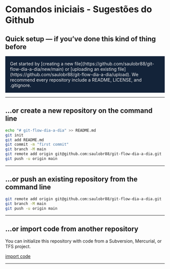# Comandos iniciais - Sugestões do Github
## Quick setup — if you’ve done this kind of thing before

<p style="background-color: #132339; color: #eee; padding: 15px;">
Get started by [creating a new file](https://github.com/saulobr88/git-flow-dia-a-dia/new/main) or [uploading an existing file](https://github.com/saulobr88/git-flow-dia-a-dia/upload). We recommend every repository include a README, LICENSE, and .gitignore.
</p>

<hr />

## …or create a new repository on the command line

```bash
echo "# git-flow-dia-a-dia" >> README.md
git init
git add README.md
git commit -m "first commit"
git branch -M main
git remote add origin git@github.com:saulobr88/git-flow-dia-a-dia.git
git push -u origin main
```
<hr />

## …or push an existing repository from the command line

```bash
git remote add origin git@github.com:saulobr88/git-flow-dia-a-dia.git
git branch -M main
git push -u origin main
```
<hr />

## …or import code from another repository
You can initialize this repository with code from a Subversion, Mercurial, or TFS project.

[import code](https://github.com/saulobr88/git-flow-dia-a-dia/import)
<hr />
